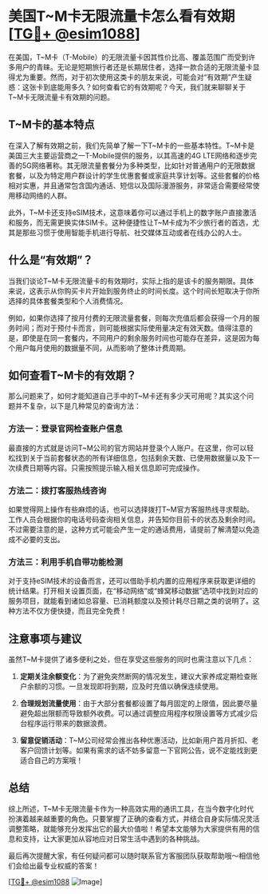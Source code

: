 # 美国T~M卡无限流量卡怎么看有效期 [[TG💪+ @esim1088](https://t.me/s/esim1088)]

在美国，T~M卡（T-Mobile）的无限流量卡因其性价比高、覆盖范围广而受到许多用户的青睐。无论是短期旅行者还是长期居住者，选择一款合适的无限流量卡显得尤为重要。然而，对于初次使用这类卡的朋友来说，可能会对“有效期”产生疑惑：这张卡到底能用多久？如何查看它的有效期呢？今天，我们就来聊聊关于T~M卡无限流量卡有效期的问题。

## T~M卡的基本特点

在深入了解有效期之前，我们先简单了解一下T~M卡的一些基本特性。T~M卡是美国三大主要运营商之一T-Mobile提供的服务，以其高速的4G LTE网络和逐步完善的5G网络著称。其无限流量套餐分为多种类型，比如针对普通用户的无限数据套餐，以及为特定用户群设计的学生优惠套餐或家庭共享计划等。这些套餐的价格相对实惠，并且通常包含国内通话、短信以及国际漫游服务，非常适合需要经常使用移动网络的人群。

此外，T~M卡还支持eSIM技术，这意味着你可以通过手机上的数字账户直接激活和服务，而无需更换实体SIM卡。这种便捷性让T~M卡成为不少旅行者的首选，尤其是那些习惯于使用智能手机进行导航、社交媒体互动或者在线办公的人士。

## 什么是“有效期”？

当我们谈论T~M卡无限流量卡的有效期时，实际上指的是该卡的服务期限。具体来说，这表示从你购买卡片开始到服务终止的时间长度。这个时间长短取决于你所选择的具体套餐类型和个人消费情况。

例如，如果你选择了按月付费的无限流量套餐，则每次充值后都会获得一个月的服务时间；而对于预付卡而言，则可能根据实际使用量决定有效天数。值得注意的是，即使是在同一套餐内，不同用户的剩余服务时间也可能存在差异，这是因为每个用户每月使用的数据量不同，从而影响了整体计费周期。

## 如何查看T~M卡的有效期？

那么问题来了，如何才能知道自己手中的T~M卡还有多少天可用呢？其实这个问题并不复杂，以下是几种常见的查询方法：

### 方法一：登录官网检查账户信息
最直接的方式就是访问T~M公司的官方网站并登录个人账户。在这里，你可以轻松找到关于当前套餐状态的所有详细信息，包括剩余天数、已使用数据量以及下一次续费日期等内容。只需按照提示输入相关信息即可完成操作。

### 方法二：拨打客服热线咨询
如果觉得网上操作有些麻烦的话，也可以选择拨打T~M官方客服热线寻求帮助。工作人员会根据你的电话号码查询相关信息，并告知你目前卡的状态及剩余时间。不过需要注意的是，这种方式可能会产生一定的通话费用，请提前了解清楚以免造成不必要的支出。

### 方法三：利用手机自带功能检测
对于支持eSIM技术的设备而言，还可以借助手机内置的应用程序来获取更详细的统计结果。打开相关设置页面，在“移动网络”或“蜂窝移动数据”选项中找到对应的服务项目，就能看到诸如总容量、已消耗额度以及预计耗尽日期之类的说明了。这种方法不仅方便快捷，而且完全免费！

## 注意事项与建议

虽然T~M卡提供了诸多便利之处，但在享受这些服务的同时也需注意以下几点：

1. **定期关注余额变化**：为了避免突然断网的情况发生，建议大家养成定期检查账户余额的习惯。一旦发现即将到期，应及时充值以确保连续使用。
   
2. **合理规划流量使用**：由于大部分套餐都设置了每月固定的上限值，因此要尽量避免超出限额而导致额外收费。可以通过调整应用程序权限设置等方式减少后台程序运行带来的数据浪费。

3. **留意促销活动**：T~M公司经常会推出各种优惠活动，比如新用户首月折扣、老客户回馈计划等。如果有需求的话不妨多留意一下官网公告，说不定能找到更适合自己的方案哦！

## 总结

综上所述，T~M卡无限流量卡作为一种高效实用的通讯工具，在当今数字化时代扮演着越来越重要的角色。只要掌握了正确的查看方式，并结合自身实际情况灵活调整策略，就能够充分发挥出它的最大价值啦！希望本文能够为大家提供有用的信息和支持，让大家更加从容地应对日常生活中遇到的各种挑战。

最后再次提醒大家，有任何疑问都可以随时联系官方客服团队获取帮助哦～相信他们会给出最专业权威的答案！

[[TG💪+ @esim1088](https://t.me/s/esim1088) ![Image](https://i.postimg.cc/4NQfJmqS/Snipaste-2025-05-13-00-14-12.png)]